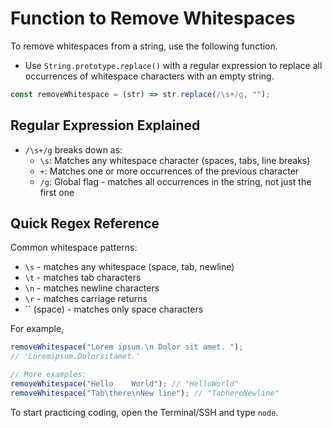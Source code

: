 # Function to Remove Whitespaces

To remove whitespaces from a string, use the following function.

- Use `String.prototype.replace()` with a regular expression to replace all occurrences of whitespace characters with an empty string.

```js
const removeWhitespace = (str) => str.replace(/\s+/g, "");
```

## Regular Expression Explained

- `/\s+/g` breaks down as:
  - `\s`: Matches any whitespace character (spaces, tabs, line breaks)
  - `+`: Matches one or more occurrences of the previous character
  - `/g`: Global flag - matches all occurrences in the string, not just the first one

## Quick Regex Reference

Common whitespace patterns:

- `\s` - matches any whitespace (space, tab, newline)
- `\t` - matches tab characters
- `\n` - matches newline characters
- `\r` - matches carriage returns
- `` (space) - matches only space characters

For example,

```js
removeWhitespace("Lorem ipsum.\n Dolor sit amet. ");
// 'Loremipsum.Dolorsitamet.'

// More examples:
removeWhitespace("Hello    World"); // "HelloWorld"
removeWhitespace("Tab\there\nNew line"); // "TabhereNewline"
```

To start practicing coding, open the Terminal/SSH and type `node`.
